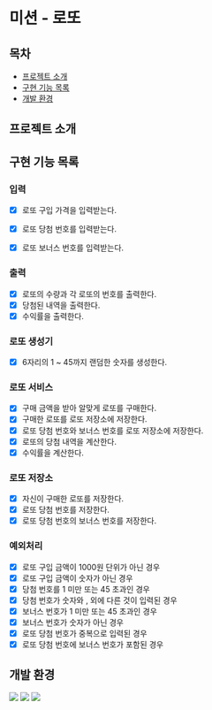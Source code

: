 # 미션 - 로또

## 목차
- [프로젝트 소개](#프로젝트-소개)
- [구현 기능 목록](#구현-기능-목록)
- [개발 환경](#개발-환경)
## 프로젝트 소개

## 구현 기능 목록
### 입력

- [x] 로또 구입 가격을 입력받는다.
- [x] 로또 당첨 번호를 입력받는다.
- [x] 로또 보너스 번호를 입력받는다.


### 출력

- [x] 로또의 수량과 각 로또의 번호를 출력한다.
- [x] 당첨된 내역을 출력한다.
- [x] 수익률을 출력한다.

### 로또 생성기

- [x] 6자리의 1 ~ 45까지 랜덤한 숫자를 생성한다.

### 로또 서비스

- [x] 구매 금액을 받아 알맞게 로또를 구매한다.
- [x] 구매한 로또를 로또 저장소에 저장한다.
- [x] 로또 당첨 번호와 보너스 번호를 로또 저장소에 저장한다.  
- [x] 로또의 당첨 내역을 계산한다.
- [x] 수익률을 계산한다.

### 로또 저장소
- [x] 자신이 구매한 로또를 저장한다.
- [x] 로또 당첨 번호를 저장한다.
- [x] 로또 당첨 번호의 보너스 번호를 저장한다.
       
### 예외처리

- [x] 로또 구입 금액이 1000원 단위가 아닌 경우
- [x] 로또 구입 금액이 숫자가 아닌 경우
- [x] 당첨 번호를 1 미만 또는 45 초과인 경우
- [x] 당첨 번호가 숫자와 , 외에 다른 것이 입력된 경우
- [x] 보너스 번호가 1 미만 또는 45 초과인 경우
- [x] 보너스 번호가 숫자가 아닌 경우
- [x] 로또 당첨 번호가 중복으로 입력된 경우
- [x] 로또 당첨 번호에 보너스 번호가 포함된 경우 

## 개발 환경
<div align=left> 
       <img src="https://img.shields.io/badge/java-007396?style=for-the-badge&logo=java&logoColor=white">
       <img src="https://img.shields.io/badge/git-F05032?style=for-the-badge&logo=git&logoColor=white">
       <img src="https://img.shields.io/badge/github-181717?style=for-the-badge&logo=github&logoColor=white">
<br>

